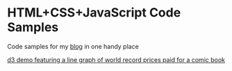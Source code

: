 # HTML+CSS+JavaScript Code Samples
Code samples for my [blog](http://htmlcssjavascript.com/) in one handy place

[d3 demo featuring a line graph of world record prices paid for a comic book](https://roblarsen.github.io/HTML-CSS-JavaScript-Code-Samples/d3/comic-chart.html)
